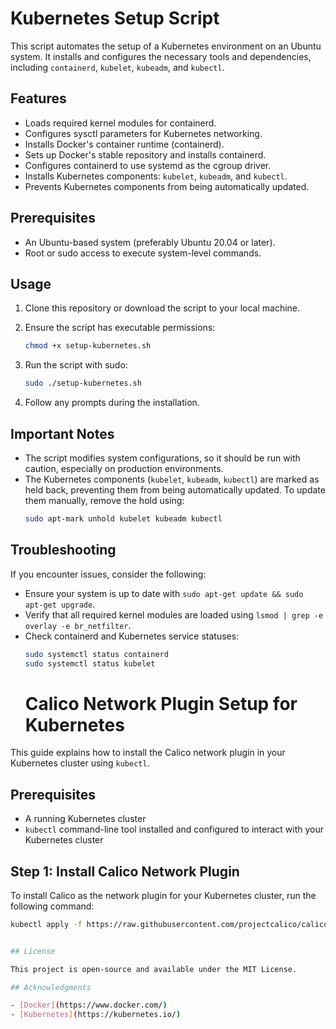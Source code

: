 # Kubernetes Setup Script

This script automates the setup of a Kubernetes environment on an Ubuntu system. It installs and configures the necessary tools and dependencies, including `containerd`, `kubelet`, `kubeadm`, and `kubectl`.

## Features

- Loads required kernel modules for containerd.
- Configures sysctl parameters for Kubernetes networking.
- Installs Docker's container runtime (containerd).
- Sets up Docker's stable repository and installs containerd.
- Configures containerd to use systemd as the cgroup driver.
- Installs Kubernetes components: `kubelet`, `kubeadm`, and `kubectl`.
- Prevents Kubernetes components from being automatically updated.

## Prerequisites

- An Ubuntu-based system (preferably Ubuntu 20.04 or later).
- Root or sudo access to execute system-level commands.

## Usage

1. Clone this repository or download the script to your local machine.

2. Ensure the script has executable permissions:
    ```bash
    chmod +x setup-kubernetes.sh
    ```

3. Run the script with sudo:
    ```bash
    sudo ./setup-kubernetes.sh
    ```

4. Follow any prompts during the installation.

## Important Notes

- The script modifies system configurations, so it should be run with caution, especially on production environments.
- The Kubernetes components (`kubelet`, `kubeadm`, `kubectl`) are marked as held back, preventing them from being automatically updated. To update them manually, remove the hold using:
    ```bash
    sudo apt-mark unhold kubelet kubeadm kubectl
    ```

## Troubleshooting

If you encounter issues, consider the following:

- Ensure your system is up to date with `sudo apt-get update && sudo apt-get upgrade`.
- Verify that all required kernel modules are loaded using `lsmod | grep -e overlay -e br_netfilter`.
- Check containerd and Kubernetes service statuses:
    ```bash
    sudo systemctl status containerd
    sudo systemctl status kubelet
    ```
    # Calico Network Plugin Setup for Kubernetes

This guide explains how to install the Calico network plugin in your Kubernetes cluster using `kubectl`.

## Prerequisites

- A running Kubernetes cluster
- `kubectl` command-line tool installed and configured to interact with your Kubernetes cluster

## Step 1: Install Calico Network Plugin

To install Calico as the network plugin for your Kubernetes cluster, run the following command:

```bash
kubectl apply -f https://raw.githubusercontent.com/projectcalico/calico/v3.26.0/manifests/calico.yaml


## License

This project is open-source and available under the MIT License.

## Acknowledgments

- [Docker](https://www.docker.com/)
- [Kubernetes](https://kubernetes.io/)
